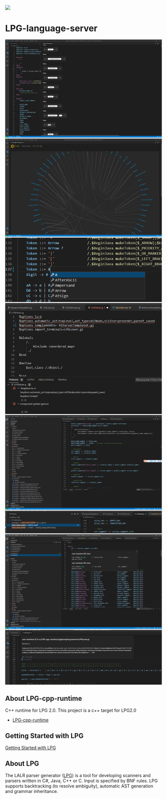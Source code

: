 [![](https://vsmarketplacebadge.apphb.com/version-short/kuafuwang.lpg-vscode.svg)](https://marketplace.visualstudio.com/items?itemName=kuafuwang.lpg-vscode)


# LPG-language-server

![avatar](doc/img/railroad.png)
![avatar](doc/img/call_graph.png)
![avatar](doc/img/completion.png)
![avatar](doc/img/dianosic.png)
![avatar](doc/img/outline.png)
![avatar](doc/img/refenrence.png)
![avatar](doc/img/hover.png)
![avatar](doc/img/follow_first_set.png)

## About LPG-cpp-runtime
C++ runtime for LPG 2.0. This project is a c++ target for LPG2.0
* [LPG-cpp-runtime](https://github.com/kuafuwang/LPG-cpp-runtime)

## Getting Started with LPG

[Getting Started with LPG]( https://github.com/kuafuwang/LPG2/tree/main/lpg-generator-templates-2.1.00/docs )


## About LPG
The LALR parser generator ([LPG]( https://github.com/kuafuwang/LPG2 )) is a tool for developing scanners and parsers written in  C#, Java, C++ or C. Input is specified by BNF rules. LPG supports backtracking (to resolve ambiguity), automatic AST generation and grammar inheritance.
